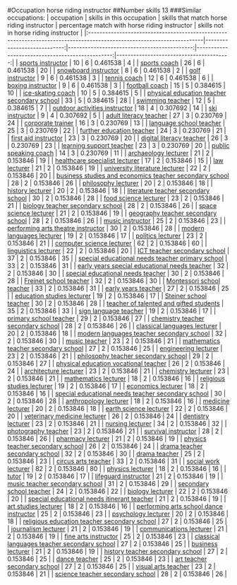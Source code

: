 #Occupation horse riding instructor
##Number skills 13
###Similar occupations:
| occupation                                                                                                            |   skills in this occupation |   skills that match horse riding instructor |   percentage match with horse riding instructor |   skills not in horse riding instructor |
|:----------------------------------------------------------------------------------------------------------------------|----------------------------:|--------------------------------------------:|------------------------------------------------:|----------------------------------------:|
| [sports instructor](sports_instructor.md)                                                                             |                          10 |                                           6 |                                        0.461538 |                                       4 |
| [sports coach](sports_coach.md)                                                                                       |                          26 |                                           6 |                                        0.461538 |                                      20 |
| [snowboard instructor](snowboard_instructor.md)                                                                       |                           8 |                                           6 |                                        0.461538 |                                       2 |
| [golf instructor](golf_instructor.md)                                                                                 |                           9 |                                           6 |                                        0.461538 |                                       3 |
| [tennis coach](tennis_coach.md)                                                                                       |                          12 |                                           6 |                                        0.461538 |                                       6 |
| [boxing instructor](boxing_instructor.md)                                                                             |                           9 |                                           6 |                                        0.461538 |                                       3 |
| [football coach](football_coach.md)                                                                                   |                          15 |                                           5 |                                        0.384615 |                                      10 |
| [ice-skating coach](ice-skating_coach.md)                                                                             |                          10 |                                           5 |                                        0.384615 |                                       5 |
| [physical education teacher secondary school](physical_education_teacher_secondary_school.md)                         |                          33 |                                           5 |                                        0.384615 |                                      28 |
| [swimming teacher](swimming_teacher.md)                                                                               |                          12 |                                           5 |                                        0.384615 |                                       7 |
| [outdoor activities instructor](outdoor_activities_instructor.md)                                                     |                          18 |                                           4 |                                        0.307692 |                                      14 |
| [ski instructor](ski_instructor.md)                                                                                   |                           9 |                                           4 |                                        0.307692 |                                       5 |
| [adult literacy teacher](adult_literacy_teacher.md)                                                                   |                          27 |                                           3 |                                        0.230769 |                                      24 |
| [corporate trainer](corporate_trainer.md)                                                                             |                          16 |                                           3 |                                        0.230769 |                                      13 |
| [language school teacher](language_school_teacher.md)                                                                 |                          25 |                                           3 |                                        0.230769 |                                      22 |
| [further education teacher](further_education_teacher.md)                                                             |                          24 |                                           3 |                                        0.230769 |                                      21 |
| [first aid instructor](first_aid_instructor.md)                                                                       |                          23 |                                           3 |                                        0.230769 |                                      20 |
| [digital literacy teacher](digital_literacy_teacher.md)                                                               |                          26 |                                           3 |                                        0.230769 |                                      23 |
| [learning support teacher](learning_support_teacher.md)                                                               |                          23 |                                           3 |                                        0.230769 |                                      20 |
| [public speaking coach](public_speaking_coach.md)                                                                     |                          14 |                                           3 |                                        0.230769 |                                      11 |
| [archaeology lecturer](archaeology_lecturer.md)                                                                       |                          21 |                                           2 |                                        0.153846 |                                      19 |
| [healthcare specialist lecturer](healthcare_specialist_lecturer.md)                                                   |                          17 |                                           2 |                                        0.153846 |                                      15 |
| [law lecturer](law_lecturer.md)                                                                                       |                          21 |                                           2 |                                        0.153846 |                                      19 |
| [university literature lecturer](university_literature_lecturer.md)                                                   |                          22 |                                           2 |                                        0.153846 |                                      20 |
| [business studies and economics teacher secondary school](business_studies_and_economics_teacher_secondary_school.md) |                          28 |                                           2 |                                        0.153846 |                                      26 |
| [philosophy lecturer](philosophy_lecturer.md)                                                                         |                          20 |                                           2 |                                        0.153846 |                                      18 |
| [history lecturer](history_lecturer.md)                                                                               |                          20 |                                           2 |                                        0.153846 |                                      18 |
| [literature teacher secondary school](literature_teacher_secondary_school.md)                                         |                          30 |                                           2 |                                        0.153846 |                                      28 |
| [food science lecturer](food_science_lecturer.md)                                                                     |                          23 |                                           2 |                                        0.153846 |                                      21 |
| [biology teacher secondary school](biology_teacher_secondary_school.md)                                               |                          28 |                                           2 |                                        0.153846 |                                      26 |
| [space science lecturer](space_science_lecturer.md)                                                                   |                          21 |                                           2 |                                        0.153846 |                                      19 |
| [geography teacher secondary school](geography_teacher_secondary_school.md)                                           |                          28 |                                           2 |                                        0.153846 |                                      26 |
| [music instructor](music_instructor.md)                                                                               |                          25 |                                           2 |                                        0.153846 |                                      23 |
| [performing arts theatre instructor](performing_arts_theatre_instructor.md)                                           |                          30 |                                           2 |                                        0.153846 |                                      28 |
| [modern languages lecturer](modern_languages_lecturer.md)                                                             |                          19 |                                           2 |                                        0.153846 |                                      17 |
| [politics lecturer](politics_lecturer.md)                                                                             |                          23 |                                           2 |                                        0.153846 |                                      21 |
| [computer science lecturer](computer_science_lecturer.md)                                                             |                          62 |                                           2 |                                        0.153846 |                                      60 |
| [linguistics lecturer](linguistics_lecturer.md)                                                                       |                          22 |                                           2 |                                        0.153846 |                                      20 |
| [ICT teacher secondary school](ICT_teacher_secondary_school.md)                                                       |                          37 |                                           2 |                                        0.153846 |                                      35 |
| [special educational needs teacher primary school](special_educational_needs_teacher_primary_school.md)               |                          33 |                                           2 |                                        0.153846 |                                      31 |
| [early years special educational needs teacher](early_years_special_educational_needs_teacher.md)                     |                          32 |                                           2 |                                        0.153846 |                                      30 |
| [special educational needs teacher](special_educational_needs_teacher.md)                                             |                          30 |                                           2 |                                        0.153846 |                                      28 |
| [Freinet school teacher](Freinet_school_teacher.md)                                                                   |                          32 |                                           2 |                                        0.153846 |                                      30 |
| [Montessori school teacher](Montessori_school_teacher.md)                                                             |                          33 |                                           2 |                                        0.153846 |                                      31 |
| [early years teacher](early_years_teacher.md)                                                                         |                          27 |                                           2 |                                        0.153846 |                                      25 |
| [education studies lecturer](education_studies_lecturer.md)                                                           |                          19 |                                           2 |                                        0.153846 |                                      17 |
| [Steiner school teacher](Steiner_school_teacher.md)                                                                   |                          30 |                                           2 |                                        0.153846 |                                      28 |
| [teacher of talented and gifted students](teacher_of_talented_and_gifted_students.md)                                 |                          35 |                                           2 |                                        0.153846 |                                      33 |
| [sign language teacher](sign_language_teacher.md)                                                                     |                          19 |                                           2 |                                        0.153846 |                                      17 |
| [primary school teacher](primary_school_teacher.md)                                                                   |                          29 |                                           2 |                                        0.153846 |                                      27 |
| [chemistry teacher secondary school](chemistry_teacher_secondary_school.md)                                           |                          28 |                                           2 |                                        0.153846 |                                      26 |
| [classical languages lecturer](classical_languages_lecturer.md)                                                       |                          20 |                                           2 |                                        0.153846 |                                      18 |
| [modern languages teacher secondary school](modern_languages_teacher_secondary_school.md)                             |                          32 |                                           2 |                                        0.153846 |                                      30 |
| [music teacher](music_teacher.md)                                                                                     |                          23 |                                           2 |                                        0.153846 |                                      21 |
| [mathematics teacher secondary school](mathematics_teacher_secondary_school.md)                                       |                          27 |                                           2 |                                        0.153846 |                                      25 |
| [engineering lecturer](engineering_lecturer.md)                                                                       |                          23 |                                           2 |                                        0.153846 |                                      21 |
| [philosophy teacher secondary school](philosophy_teacher_secondary_school.md)                                         |                          29 |                                           2 |                                        0.153846 |                                      27 |
| [physical education vocational teacher](physical_education_vocational_teacher.md)                                     |                          26 |                                           2 |                                        0.153846 |                                      24 |
| [architecture lecturer](architecture_lecturer.md)                                                                     |                          23 |                                           2 |                                        0.153846 |                                      21 |
| [chemistry lecturer](chemistry_lecturer.md)                                                                           |                          23 |                                           2 |                                        0.153846 |                                      21 |
| [mathematics lecturer](mathematics_lecturer.md)                                                                       |                          18 |                                           2 |                                        0.153846 |                                      16 |
| [religious studies lecturer](religious_studies_lecturer.md)                                                           |                          19 |                                           2 |                                        0.153846 |                                      17 |
| [economics lecturer](economics_lecturer.md)                                                                           |                          18 |                                           2 |                                        0.153846 |                                      16 |
| [special educational needs teacher secondary school](special_educational_needs_teacher_secondary_school.md)           |                          30 |                                           2 |                                        0.153846 |                                      28 |
| [anthropology lecturer](anthropology_lecturer.md)                                                                     |                          18 |                                           2 |                                        0.153846 |                                      16 |
| [medicine lecturer](medicine_lecturer.md)                                                                             |                          20 |                                           2 |                                        0.153846 |                                      18 |
| [earth science lecturer](earth_science_lecturer.md)                                                                   |                          22 |                                           2 |                                        0.153846 |                                      20 |
| [veterinary medicine lecturer](veterinary_medicine_lecturer.md)                                                       |                          26 |                                           2 |                                        0.153846 |                                      24 |
| [dentistry lecturer](dentistry_lecturer.md)                                                                           |                          23 |                                           2 |                                        0.153846 |                                      21 |
| [nursing lecturer](nursing_lecturer.md)                                                                               |                          34 |                                           2 |                                        0.153846 |                                      32 |
| [photography teacher](photography_teacher.md)                                                                         |                          23 |                                           2 |                                        0.153846 |                                      21 |
| [survival instructor](survival_instructor.md)                                                                         |                          28 |                                           2 |                                        0.153846 |                                      26 |
| [pharmacy lecturer](pharmacy_lecturer.md)                                                                             |                          21 |                                           2 |                                        0.153846 |                                      19 |
| [physics teacher secondary school](physics_teacher_secondary_school.md)                                               |                          26 |                                           2 |                                        0.153846 |                                      24 |
| [drama teacher secondary school](drama_teacher_secondary_school.md)                                                   |                          32 |                                           2 |                                        0.153846 |                                      30 |
| [drama teacher](drama_teacher.md)                                                                                     |                          25 |                                           2 |                                        0.153846 |                                      23 |
| [circus arts teacher](circus_arts_teacher.md)                                                                         |                          33 |                                           2 |                                        0.153846 |                                      31 |
| [social work lecturer](social_work_lecturer.md)                                                                       |                          82 |                                           2 |                                        0.153846 |                                      80 |
| [physics lecturer](physics_lecturer.md)                                                                               |                          18 |                                           2 |                                        0.153846 |                                      16 |
| [tutor](tutor.md)                                                                                                     |                          19 |                                           2 |                                        0.153846 |                                      17 |
| [lifeguard instructor](lifeguard_instructor.md)                                                                       |                          21 |                                           2 |                                        0.153846 |                                      19 |
| [music teacher secondary school](music_teacher_secondary_school.md)                                                   |                          31 |                                           2 |                                        0.153846 |                                      29 |
| [secondary school teacher](secondary_school_teacher.md)                                                               |                          24 |                                           2 |                                        0.153846 |                                      22 |
| [biology lecturer](biology_lecturer.md)                                                                               |                          22 |                                           2 |                                        0.153846 |                                      20 |
| [special educational needs itinerant teacher](special_educational_needs_itinerant_teacher.md)                         |                          21 |                                           2 |                                        0.153846 |                                      19 |
| [art studies lecturer](art_studies_lecturer.md)                                                                       |                          18 |                                           2 |                                        0.153846 |                                      16 |
| [performing arts school dance instructor](performing_arts_school_dance_instructor.md)                                 |                          25 |                                           2 |                                        0.153846 |                                      23 |
| [psychology lecturer](psychology_lecturer.md)                                                                         |                          20 |                                           2 |                                        0.153846 |                                      18 |
| [religious education teacher secondary school](religious_education_teacher_secondary_school.md)                       |                          27 |                                           2 |                                        0.153846 |                                      25 |
| [journalism lecturer](journalism_lecturer.md)                                                                         |                          21 |                                           2 |                                        0.153846 |                                      19 |
| [communications lecturer](communications_lecturer.md)                                                                 |                          21 |                                           2 |                                        0.153846 |                                      19 |
| [fine arts instructor](fine_arts_instructor.md)                                                                       |                          25 |                                           2 |                                        0.153846 |                                      23 |
| [classical languages teacher secondary school](classical_languages_teacher_secondary_school.md)                       |                          27 |                                           2 |                                        0.153846 |                                      25 |
| [business lecturer](business_lecturer.md)                                                                             |                          21 |                                           2 |                                        0.153846 |                                      19 |
| [history teacher secondary school](history_teacher_secondary_school.md)                                               |                          27 |                                           2 |                                        0.153846 |                                      25 |
| [dance teacher](dance_teacher.md)                                                                                     |                          25 |                                           2 |                                        0.153846 |                                      23 |
| [art teacher secondary school](art_teacher_secondary_school.md)                                                       |                          27 |                                           2 |                                        0.153846 |                                      25 |
| [visual arts teacher](visual_arts_teacher.md)                                                                         |                          23 |                                           2 |                                        0.153846 |                                      21 |
| [science teacher secondary school](science_teacher_secondary_school.md)                                               |                          28 |                                           2 |                                        0.153846 |                                      26 |
